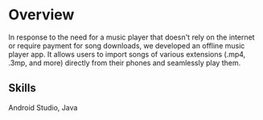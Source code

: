 # Overview 
In response to the need for a music player that doesn't rely on the internet or require payment for song downloads, we developed an offline music player app. It allows users to import songs of various extensions (.mp4, .3mp, and more) directly from their phones and seamlessly play them.
 
## Skills 
Android Studio, Java
